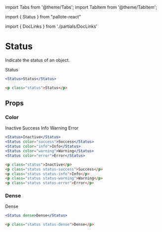 ---
---
import Tabs from '@theme/Tabs';
import TabItem from '@theme/TabItem';

import { Status } from "pallote-react"

import { DocLinks } from './partials/DocLinks'

# Status

Indicate the status of an object.

<DocLinks
  figma="https://www.figma.com/design/bEeQ97jqZFWepD0x4oU5k7/Pallote?node-id=2819-5685&t=ZYFabUeMuvoaOdby-11"
  storybook="https://react.pallote.com/?path=/docs/components-status--docs"
/>

<div class="docs_block">
  <Status>Status</Status>
</div>

<Tabs groupId="package" queryString>
  <TabItem value="react" label="React">

```jsx
<Status>Status</Status>
```
  </TabItem>
  <TabItem value="css" label="CSS">

```html
<p class="status">Status</p>
```
  </TabItem>
</Tabs>

## Props

### Color

<div class="docs_block">
  <Status>Inactive</Status>
  <Status color="success">Success</Status>
  <Status color="info">Info</Status>
  <Status color="warning">Warning</Status>
  <Status color="error">Error</Status>
</div>

<Tabs groupId="package" queryString>
  <TabItem value="react" label="React">

```jsx
<Status>Inactive</Status>
<Status color="success">Success</Status>
<Status color="info">Info</Status>
<Status color="warning">Warning</Status>
<Status color="error">Error</Status>
```
  </TabItem>
  <TabItem value="css" label="CSS">

```html
<p class="status">Inactive</p>
<p class="status status-success">Success</p>
<p class="status status-info">Info</p>
<p class="status status-warning">Warning</p>
<p class="status status-error">Error</p>
```
  </TabItem>
</Tabs>

### Dense

<div class="docs_block">
  <Status dense>Dense</Status>
</div>

<Tabs groupId="package" queryString>
  <TabItem value="react" label="React">

```jsx
<Status dense>Dense</Status>
```
  </TabItem>
  <TabItem value="css" label="CSS">

```html
<p class="status status-dense">Dense</p>
```
  </TabItem>
</Tabs>
